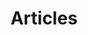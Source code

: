 ---
title: "Articles"
summary: "Overview of all blog posts. Topics include Laravel Framework, web development, tips and tricks." 
---